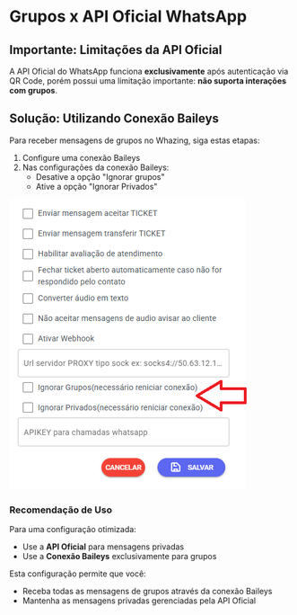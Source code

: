 # Grupos x API Oficial WhatsApp

## Importante: Limitações da API Oficial

A API Oficial do WhatsApp funciona **exclusivamente** após autenticação via QR Code, porém possui uma limitação importante: **não suporta interações com grupos**.

## Solução: Utilizando Conexão Baileys

Para receber mensagens de grupos no Whazing, siga estas etapas:

1. Configure uma conexão Baileys
2. Nas configurações da conexão Baileys:
   - Desative a opção "Ignorar grupos"
   - Ative a opção "Ignorar Privados"

![Configuração de Grupos](grupos.png)

### Recomendação de Uso

Para uma configuração otimizada:
- Use a **API Oficial** para mensagens privadas
- Use a **Conexão Baileys** exclusivamente para grupos

Esta configuração permite que você:
- Receba todas as mensagens de grupos através da conexão Baileys
- Mantenha as mensagens privadas gerenciadas pela API Oficial
